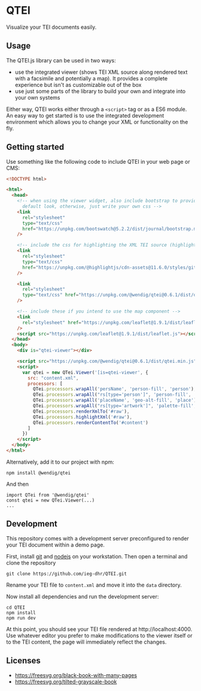 # QTEI

Visualize your TEI documents easily.

## Usage

The QTEI.js library can be used in two ways:

* use the integrated viewer (shows TEI XML source along rendered text
  with a facsimile and potentially a map). It provides a complete experience but
  isn't as customizable out of the box
* use just some parts of the library to build your own and integrate into your
  own systems

Either way, QTEI works either through a `<script>` tag or as a ES6 module. An
easy way to get started is to use the integrated development environment which
allows you to change your XML or functionality on the fly.

## Getting started

Use something like the following code to include QTEI in your web page or CMS:

~~~html
<!DOCTYPE html>

<html>
  <head>
    <!-- when using the viewer widget, also include bootstrap to provide a
      default look, otherwise, just write your own css -->
    <link
      rel="stylesheet"
      type="text/css"
      href="https://unpkg.com/bootswatch@5.2.2/dist/journal/bootstrap.min.css"
    />

    <!-- include the css for highlighting the XML TEI source (highlight.js) -->
    <link
      rel="stylesheet"
      type="text/css"
      href="https://unpkg.com/@highlightjs/cdn-assets@11.6.0/styles/github.min.css"
    />

    <link
      rel="stylesheet"
      type="text/css" href="https://unpkg.com/@wendig/qtei@0.6.1/dist/qtei.min.css"
    />

    <!-- include these if you intend to use the map component -->
    <link
      rel="stylesheet" href="https://unpkg.com/leaflet@1.9.1/dist/leaflet.css"
    />
    <script src="https://unpkg.com/leaflet@1.9.1/dist/leaflet.js"></script>
  </head>
  <body>
    <div is="qtei-viewer"></div>

    <script src="https://unpkg.com/@wendig/qtei@0.6.1/dist/qtei.min.js"></script>
    <script>
      var qtei = new QTei.Viewer('[is=qtei-viewer', {
        src: "content.xml",
        processors: [
          QTei.processors.wrapAll('persName', 'person-fill', 'person'),
          QTei.processors.wrapAll("rs[type='person']", 'person-fill', 'person'),
          QTei.processors.wrapAll('placeName', 'geo-alt-fill', 'place'),
          QTei.processors.wrapAll("rs[type='artwork']", 'palette-fill', 'artwork'),
          QTei.processors.renderXmlTo('#raw'),
          QTei.processors.highlightXml('#raw'),
          QTei.processors.renderContentTo('#content')
        ]
      })
    </script>
  </body>
</html>
~~~

Alternatively, add it to our project with npm:

    npm install @wendig/qtei

And then

    import QTei from '@wendig/qtei'
    const qtei = new QTei.Viewer(...)
    ...

## Development

This repository comes with a development server preconfigured to render your
TEI document within a demo page.

First, install [git](https://git-scm.com/) and [nodejs](https://nodejs.org/) on
your workstation. Then open a terminal and clone the repository

    git clone https://github.com/ieg-dhr/QTEI.git

Rename your TEI file to `content.xml` and move it into the `data` directory.

Now install all dependencies and run the development server:

    cd QTEI
    npm install
    npm run dev

At this point, you should see your TEI file rendered at http://localhost:4000.
Use whatever editor you prefer to make modifications to the viewer itself or to
the TEI content, the page will immediately reflect the changes.

## Licenses

* https://freesvg.org/black-book-with-many-pages
* https://freesvg.org/tilted-grayscale-book

